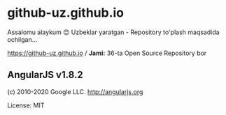 # github-uz.github.io
Assalomu alaykum 😊 Uzbeklar yaratgan - Repository to'plash maqsadida ochilgan...

https://github-uz.github.io /
**Jami:** 36-ta Open Source Repository bor

 ## AngularJS v1.8.2
 (c) 2010-2020 Google LLC. http://angularjs.org
 
 License: MIT
